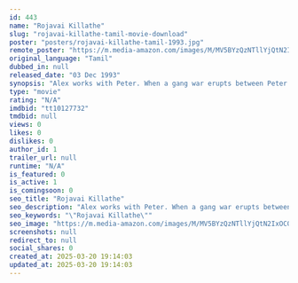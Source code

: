 ```yaml
---
id: 443
name: "Rojavai Killathe"
slug: "rojavai-killathe-tamil-movie-download"
poster: "posters/rojavai-killathe-tamil-1993.jpg"
remote_poster: "https://m.media-amazon.com/images/M/MV5BYzQzNTllYjQtN2IxOC00ZjFmLWI3NmYtOWUzZDNjYjczMDk2XkEyXkFqcGc@._V1_SX300.jpg"
original_language: "Tamil"
dubbed_in: null
released_date: "03 Dec 1993"
synopsis: "Alex works with Peter. When a gang war erupts between Peter and Ayyanar, he sends Alex to kill Ayyanar's niece Anu. Alex is completely smitten by her and learns that she is being harassed by her uncle. The story revolves around ho..."
type: "movie"
rating: "N/A"
imdbid: "tt10127732"
tmdbid: null
views: 0
likes: 0
dislikes: 0
author_id: 1
trailer_url: null
runtime: "N/A"
is_featured: 0
is_active: 1
is_comingsoon: 0
seo_title: "Rojavai Killathe"
seo_description: "Alex works with Peter. When a gang war erupts between Peter and Ayyanar, he sends Alex to kill Ayyanar's niece Anu. Alex is completely smitten by her and learns that she is being harassed by her uncle. The story revolves around ho..."
seo_keywords: "\"Rojavai Killathe\""
seo_image: "https://m.media-amazon.com/images/M/MV5BYzQzNTllYjQtN2IxOC00ZjFmLWI3NmYtOWUzZDNjYjczMDk2XkEyXkFqcGc@._V1_SX300.jpg"
screenshots: null
redirect_to: null
social_shares: 0
created_at: 2025-03-20 19:14:03
updated_at: 2025-03-20 19:14:03
---
```


